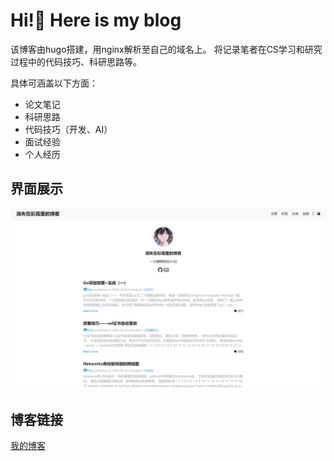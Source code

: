 # Hi!👋 Here is my blog
该博客由hugo搭建，用nginx解析至自己的域名上。
将记录笔者在CS学习和研究过程中的代码技巧、科研思路等。

具体可涵盖以下方面：
- 论文笔记
- 科研思路
- 代码技巧（开发、AI）
- 面试经验
- 个人经历

## 界面展示
![alt text](./static/image/image.png)

## 博客链接
[我的博客](https://blog.aiyin.club)
